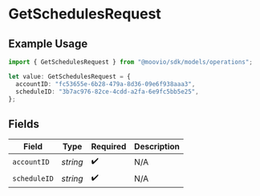 # GetSchedulesRequest

## Example Usage

```typescript
import { GetSchedulesRequest } from "@moovio/sdk/models/operations";

let value: GetSchedulesRequest = {
  accountID: "fc53655e-6b28-479a-8d36-09e6f938aaa3",
  scheduleID: "3b7ac976-82ce-4cdd-a2fa-6e9fc5bb5e25",
};
```

## Fields

| Field              | Type               | Required           | Description        |
| ------------------ | ------------------ | ------------------ | ------------------ |
| `accountID`        | *string*           | :heavy_check_mark: | N/A                |
| `scheduleID`       | *string*           | :heavy_check_mark: | N/A                |
